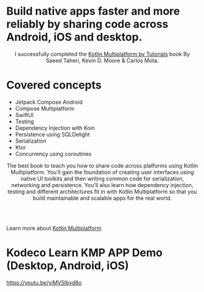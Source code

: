 # Build native apps faster and more reliably by sharing code across Android, iOS and desktop.

<p align="center">
  I successfully completed the <a href="https://www.kodeco.com/books/kotlin-multiplatform-by-tutorials/v1.0" align="center">Kotlin Multiplatform by Tutorials</a> book
  By Saeed Taheri, Kevin D. Moore & Carlos Mota.
</p>

# Covered concepts

* Jetpack Compose Android
* Compose Multiplatform
* SwiftUI
* Testing
* Dependency Injection with Koin
* Persistence using SQLDelight
* Serialization
* Ktor
* Concurrency using coroutines

<p align="center">
The best book to teach you how to share code across platforms using Kotlin Multiplatform. You’ll gain the foundation of creating user interfaces using native UI toolkits and then writing common code for serialization, networking and persistence. You’ll also learn how dependency injection, testing and different architectures fit in with Kotlin Multiplatform so that you build maintainable and scalable apps for the real world.
</p>

<br></br>

Learn more about [Kotlin Multiplatform](https://www.jetbrains.com/help/kotlin-multiplatform-dev/get-started.html)

# Kodeco Learn KMP APP Demo (Desktop, Android, iOS)

https://youtu.be/yiMV5Ibvd8o

